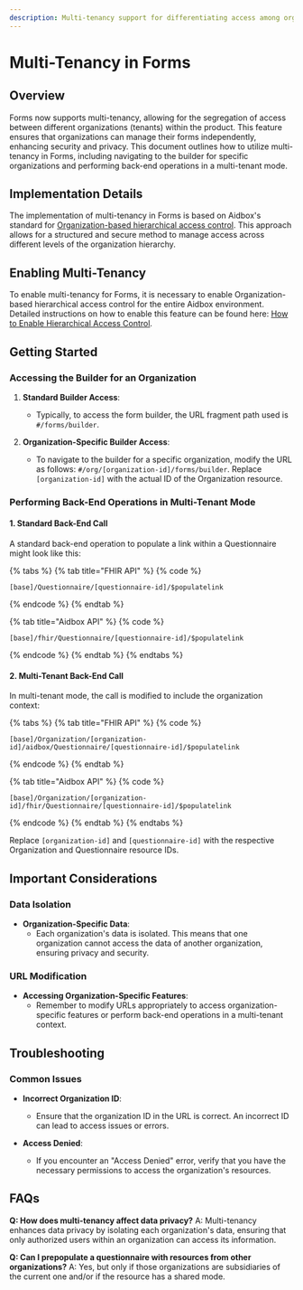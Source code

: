 ```yaml
---
description: Multi-tenancy support for differentiating access among organizations within Forms
---
```


# Multi-Tenancy in Forms

## Overview

Forms now supports multi-tenancy, allowing for the segregation of access between different organizations (tenants) within the product. This feature ensures that organizations can manage their forms independently, enhancing security and privacy. This document outlines how to utilize multi-tenancy in Forms, including navigating to the builder for specific organizations and performing back-end operations in a multi-tenant mode.

## Implementation Details

The implementation of multi-tenancy in Forms is based on Aidbox's standard for [Organization-based hierarchical access control](../../security-and-access-control/multitenancy/organization-based-hierarchical-access-control.md). This approach allows for a structured and secure method to manage access across different levels of the organization hierarchy.

## Enabling Multi-Tenancy

To enable multi-tenancy for Forms, it is necessary to enable Organization-based hierarchical access control for the entire Aidbox environment. Detailed instructions on how to enable this feature can be found here: [How to Enable Hierarchical Access Control](../../security-and-access-control/multitenancy/how-to-enable-hierarchical-access-control.md).

## Getting Started

### Accessing the Builder for an Organization

1. **Standard Builder Access**:
    - Typically, to access the form builder, the URL fragment path used is `#/forms/builder`.

2. **Organization-Specific Builder Access**:
    - To navigate to the builder for a specific organization, modify the URL as follows: `#/org/[organization-id]/forms/builder`. Replace `[organization-id]` with the actual ID of the Organization resource.

### Performing Back-End Operations in Multi-Tenant Mode

#### 1. Standard Back-End Call
A standard back-end operation to populate a link within a Questionnaire might look like this:

{% tabs %}
{% tab title="FHIR API" %}
{% code %}
```
[base]/Questionnaire/[questionnaire-id]/$populatelink
```
{% endcode %}
{% endtab %}

{% tab title="Aidbox API" %}
{% code %}
```
[base]/fhir/Questionnaire/[questionnaire-id]/$populatelink
```
{% endcode %}
{% endtab %}
{% endtabs %}


#### 2. Multi-Tenant Back-End Call
In multi-tenant mode, the call is modified to include the organization context:

{% tabs %}
{% tab title="FHIR API" %}
{% code %}
```
[base]/Organization/[organization-id]/aidbox/Questionnaire/[questionnaire-id]/$populatelink
```
{% endcode %}
{% endtab %}

{% tab title="Aidbox API" %}
{% code %}
```
[base]/Organization/[organization-id]/fhir/Questionnaire/[questionnaire-id]/$populatelink
```
{% endcode %}
{% endtab %}
{% endtabs %}


Replace `[organization-id]` and `[questionnaire-id]` with the respective Organization and Questionnaire resource IDs.

## Important Considerations

### Data Isolation

- **Organization-Specific Data**:
    - Each organization's data is isolated. This means that one organization cannot access the data of another organization, ensuring privacy and security.

### URL Modification

- **Accessing Organization-Specific Features**:
    - Remember to modify URLs appropriately to access organization-specific features or perform back-end operations in a multi-tenant context.

## Troubleshooting

### Common Issues

- **Incorrect Organization ID**:
    - Ensure that the organization ID in the URL is correct. An incorrect ID can lead to access issues or errors.

- **Access Denied**:
    - If you encounter an "Access Denied" error, verify that you have the necessary permissions to access the organization's resources.

## FAQs

**Q: How does multi-tenancy affect data privacy?**
A: Multi-tenancy enhances data privacy by isolating each organization's data, ensuring that only authorized users within an organization can access its information.

**Q: Can I prepopulate a questionnaire with resources from other organizations?**
A: Yes, but only if those organizations are subsidiaries of the current one and/or if the resource has a shared mode.
